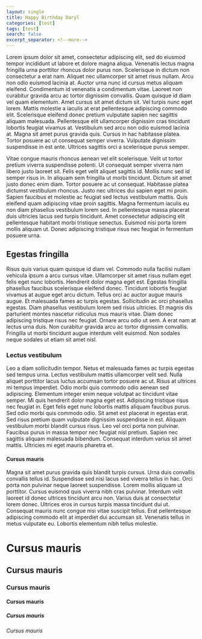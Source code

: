 ```yaml
---
layout: single
title: Happy Birthday Daryl
categories: [test]
tags: [test]
search: false
excerpt_separator: <!--more-->
---
```


Lorem ipsum dolor sit amet, consectetur adipiscing elit, sed do eiusmod tempor incididunt ut labore et dolore magna aliqua. Venenatis lectus magna fringilla urna porttitor rhoncus dolor purus non. Scelerisque in dictum non consectetur a erat nam. Aliquet nec ullamcorper sit amet risus nullam. Arcu non odio euismod lacinia at. Auctor urna nunc id cursus metus aliquam eleifend. Condimentum id venenatis a condimentum vitae. Laoreet non curabitur gravida arcu ac tortor dignissim convallis. Quam quisque id diam vel quam elementum. Amet cursus sit amet dictum sit. Vel turpis nunc eget lorem. Mattis molestie a iaculis at erat pellentesque adipiscing commodo elit. Scelerisque eleifend donec pretium vulputate sapien nec sagittis aliquam malesuada. Pellentesque elit ullamcorper dignissim cras tincidunt lobortis feugiat vivamus at. Vestibulum sed arcu non odio euismod lacinia at. Magna sit amet purus gravida quis. Cursus in hac habitasse platea. Tortor posuere ac ut consequat semper viverra. Vulputate dignissim suspendisse in est ante. Ultrices sagittis orci a scelerisque purus semper.

Vitae congue mauris rhoncus aenean vel elit scelerisque. Velit ut tortor pretium viverra suspendisse potenti. Ut consequat semper viverra nam libero justo laoreet sit. Felis eget velit aliquet sagittis id. Mollis nunc sed id semper risus in. In aliquam sem fringilla ut morbi tincidunt. Dictum sit amet justo donec enim diam. Tortor posuere ac ut consequat. Habitasse platea dictumst vestibulum rhoncus. Justo nec ultrices dui sapien eget mi proin. Sapien faucibus et molestie ac feugiat sed lectus vestibulum mattis. Quis eleifend quam adipiscing vitae proin sagittis. Magna fermentum iaculis eu non diam phasellus vestibulum lorem sed. In pellentesque massa placerat duis ultricies lacus sed turpis tincidunt. Amet consectetur adipiscing elit pellentesque habitant morbi tristique senectus. Euismod nisi porta lorem mollis aliquam ut. Donec adipiscing tristique risus nec feugiat in fermentum posuere urna.
<!--more-->
## Egestas fringilla
Risus quis varius quam quisque id diam vel. Commodo nulla facilisi nullam vehicula ipsum a arcu cursus vitae. Ullamcorper sit amet risus nullam eget felis eget nunc lobortis. Hendrerit dolor magna eget est. Egestas fringilla phasellus faucibus scelerisque eleifend donec. Tincidunt lobortis feugiat vivamus at augue eget arcu dictum. Tellus orci ac auctor augue mauris augue. Et malesuada fames ac turpis egestas. Sollicitudin ac orci phasellus egestas. Diam phasellus vestibulum lorem sed risus ultricies. Et magnis dis parturient montes nascetur ridiculus mus mauris vitae. Diam donec adipiscing tristique risus nec feugiat. Ornare arcu odio ut sem. A erat nam at lectus urna duis. Non curabitur gravida arcu ac tortor dignissim convallis. Fringilla ut morbi tincidunt augue interdum velit euismod. Non sodales neque sodales ut etiam sit amet nisl.
### Lectus vestibulum
Leo a diam sollicitudin tempor. Netus et malesuada fames ac turpis egestas sed tempus urna. Lectus vestibulum mattis ullamcorper velit sed. Nulla aliquet porttitor lacus luctus accumsan tortor posuere ac ut. Risus at ultrices mi tempus imperdiet. Odio morbi quis commodo odio aenean sed adipiscing. Elementum integer enim neque volutpat ac tincidunt vitae semper. Mi quis hendrerit dolor magna eget est. Adipiscing tristique risus nec feugiat in. Eget felis eget nunc lobortis mattis aliquam faucibus purus. Sed odio morbi quis commodo odio. Sit amet est placerat in egestas erat. Sed risus pretium quam vulputate dignissim suspendisse in est. Aliquam vestibulum morbi blandit cursus risus. Leo vel orci porta non pulvinar. Faucibus purus in massa tempor nec feugiat nisl pretium. Sapien nec sagittis aliquam malesuada bibendum. Consequat interdum varius sit amet mattis. Ultricies mi eget mauris pharetra et.
#### Cursus mauris
Magna sit amet purus gravida quis blandit turpis cursus. Urna duis convallis convallis tellus id. Suspendisse sed nisi lacus sed viverra tellus in hac. Orci porta non pulvinar neque laoreet suspendisse. Lorem mollis aliquam ut porttitor. Cursus euismod quis viverra nibh cras pulvinar. Interdum velit laoreet id donec ultrices tincidunt arcu non. Varius duis at consectetur lorem donec. Ultrices eros in cursus turpis massa tincidunt dui ut. Consequat mauris nunc congue nisi vitae suscipit tellus. Erat pellentesque adipiscing commodo elit at imperdiet dui accumsan sit. Venenatis tellus in metus vulputate eu. Lobortis elementum nibh tellus molestie.
# Cursus mauris
## Cursus mauris
### Cursus mauris
#### Cursus mauris
##### Cursus mauris
###### Cursus mauris